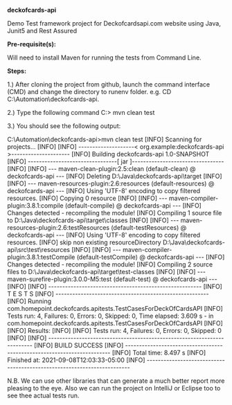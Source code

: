 **deckofcards-api**

Demo Test framework project for Deckofcardsapi.com website using Java, Junit5 and Rest Assured

**Pre-requisite(s):**

Will need to install Maven for running the tests from Command Line.

**Steps:**

1.) After cloning the project from github, launch the command interface (CMD) and change the directory to runenv folder. e.g. CD C:\Automation\deckofcards-api.

2.) Type the following command C:> mvn clean test

3.) You should see the following output:

C:\Automation\deckofcards-api>mvn clean test
[INFO] Scanning for projects...
[INFO]
[INFO] --------------------< org.example:deckofcards-api >---------------------
[INFO] Building deckofcards-api 1.0-SNAPSHOT
[INFO] --------------------------------[ jar ]---------------------------------
[INFO]
[INFO] --- maven-clean-plugin:2.5:clean (default-clean) @ deckofcards-api ---
[INFO] Deleting D:\Java\deckofcards-api\target
[INFO]
[INFO] --- maven-resources-plugin:2.6:resources (default-resources) @ deckofcards-api ---
[INFO] Using 'UTF-8' encoding to copy filtered resources.
[INFO] Copying 0 resource
[INFO]
[INFO] --- maven-compiler-plugin:3.8.1:compile (default-compile) @ deckofcards-api ---
[INFO] Changes detected - recompiling the module!
[INFO] Compiling 1 source file to D:\Java\deckofcards-api\target\classes
[INFO]
[INFO] --- maven-resources-plugin:2.6:testResources (default-testResources) @ deckofcards-api ---
[INFO] Using 'UTF-8' encoding to copy filtered resources.
[INFO] skip non existing resourceDirectory D:\Java\deckofcards-api\src\test\resources
[INFO]
[INFO] --- maven-compiler-plugin:3.8.1:testCompile (default-testCompile) @ deckofcards-api ---
[INFO] Changes detected - recompiling the module!
[INFO] Compiling 2 source files to D:\Java\deckofcards-api\target\test-classes
[INFO]
[INFO] --- maven-surefire-plugin:3.0.0-M5:test (default-test) @ deckofcards-api ---
[INFO]
[INFO] -------------------------------------------------------
[INFO]  T E S T S
[INFO] -------------------------------------------------------
[INFO] Running com.homepoint.deckofcards.apitests.TestCasesForDeckOfCardsAPI
[INFO] Tests run: 4, Failures: 0, Errors: 0, Skipped: 0, Time elapsed: 3.609 s - in com.homepoint.deckofcards.apitests.TestCasesForDeckOfCardsAPI
[INFO]
[INFO] Results:
[INFO]
[INFO] Tests run: 4, Failures: 0, Errors: 0, Skipped: 0
[INFO]
[INFO] ------------------------------------------------------------------------
[INFO] BUILD SUCCESS
[INFO] ------------------------------------------------------------------------
[INFO] Total time:  8.497 s
[INFO] Finished at: 2021-09-08T12:03:33-05:00
[INFO] ------------------------------------------------------------------------

N.B. We can use other libraries that can generate a much better report more pleasing to the eye. Also we can run the project on IntelliJ or Eclipse too to see thee actual tests run.
